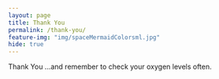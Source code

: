 ```yaml
---
layout: page
title: Thank You
permalink: /thank-you/
feature-img: "img/spaceMermaidColorsml.jpg"
hide: true
---
```


Thank You 
...and remember to check your oxygen levels often.
